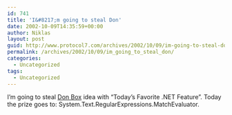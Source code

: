 ```yaml
---
id: 741
title: 'I&#8217;m going to steal Don'
date: 2002-10-09T14:35:59+00:00
author: Niklas
layout: post
guid: http://www.protocol7.com/archives/2002/10/09/im-going-to-steal-don/
permalink: /archives/2002/10/09/im_going_to_steal_don/
categories:
  - Uncategorized
tags:
  - Uncategorized
---
```

<div class='microid-e9e9ae0d1e2c6e9a7d0b729ac801a83e2f0e0691'>
  <p>
    I&#8217;m going to steal <a href="http://www.gotdotnet.com/team/dbox/spoutlet.aspx">Don Box</a> idea with &#8220;Today&#8217;s Favorite .NET Feature&#8221;. Today the prize goes to: <drumroll /> System.Text.RegularExpressions.MatchEvaluator.
  </p>
</div>